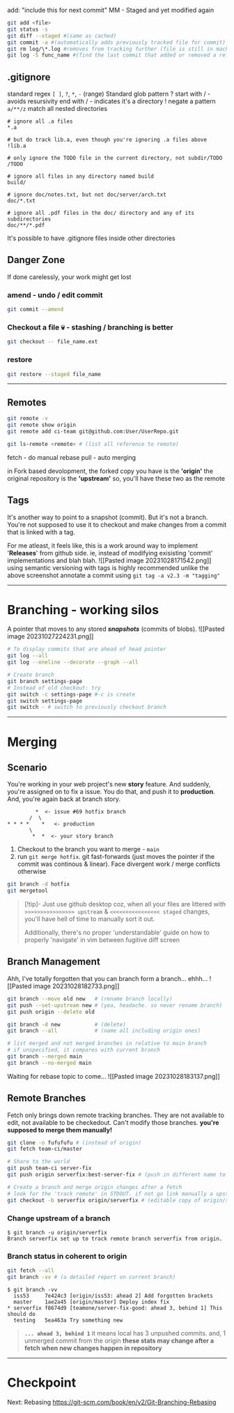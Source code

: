 add: "include this for next commit"
MM - Staged and yet modified again

```bash
git add <file>
git status -s
git diff --staged #(same as cached)
git commit -a #(automatically adds previously tracked file for commit)
git rm log/\*.log #removes from tracking further (file is still in machine) (glob pattern)
git log -S func_name #(find the last commit that added or removed a reference to a specific function)
```

## .gitignore
standard regex `[ ]`, `?`, `*`, `-` (range)
Standard glob pattern ?
start with / - avoids resursivity 
end with / - indicates it's a directory
! negate a pattern
`a/**/z` match all nested directories

```
# ignore all .a files
*.a

# but do track lib.a, even though you're ignoring .a files above
!lib.a

# only ignore the TODO file in the current directory, not subdir/TODO
/TODO

# ignore all files in any directory named build
build/

# ignore doc/notes.txt, but not doc/server/arch.txt
doc/*.txt

# ignore all .pdf files in the doc/ directory and any of its subdirectories
doc/**/*.pdf
```
It's possible to have .gitignore files inside other directories

## Danger Zone
If done carelessly, your work might get lost
### amend - undo / edit commit
```bash
git commit --amend
```
### Checkout a file 💀 - stashing / branching is better
```bash
git checkout -- file_name.ext
```
### restore
```bash
git restore --staged file_name
```
---
## Remotes
```bash
git remote -v
git remote show origin
git remote add ci-team git@github.com:User/UserRepo.git

git ls-remote <remote> # (list all reference to remote)
```
fetch - do manual rebase
pull - auto merging

in Fork based devolopment, the forked copy you have is the **'origin'**
the original repository is the **'upstream'**
so, you'll have these two as the remote
## Tags
It's another way to point to a snapshot (commit). 
But it's not a branch. You're not supposed to use it to checkout and make changes from a commit that is linked with a tag.

For me atleast, it feels like, this is a work around way to implement '**Releases**' from github side. ie, instead of modifying exisisting 'commit' implementations and blah blah. 
![[Pasted image 20231028171542.png]]
using semantic versioning with tags is highly recommended unlike the above screenshot
annotate a commit using `git tag -a v2.3 -m "tagging"`

---
# Branching - working silos

A pointer that moves to any stored ***snapshots*** (commits of blobs).
![[Pasted image 20231027224231.png]]
```bash
# To display commits that are ahead of head pointer
git log --all
git log --oneline --decorate --graph --all

# Create branch
git branch settings-page
# Instead of old checkout: try
git switch -c settings-page #-c is create
git switch settings-page
git switch - # switch to previously checkout branch
```

---

# Merging

## Scenario
You're working in your web project's new **story** feature. And suddenly, you're assigned on to fix a issue. You do that, and push it to **production**. 
And, you're again back at branch story.
```git
         *  <- issue #69 hotfix branch
	   /  \
* * * *    *   <- production
	   \
	    *  *  <- your story branch
```

1. Checkout to the branch you want to merge - `main`
2. run `git merge hotfix`. git fast-forwards (just moves the pointer if the commit was continous & linear). Face divergent work / merge conflicts otherwise

```bash
git branch -d hotfix
git mergetool
```

> [!tip]- Just use github desktop
> coz, when all your files are littered with `>>>>>>>>>>>>>>>> upstream` & `<<<<<<<<<<<<<<<< staged` changes, you'll have hell of time to manually sort it out. 
> 
> Additionally, there's no proper 'understandable' guide on how to properly 'navigate' in vim between fugitive diff screen

## Branch Management
Ahh, I've totally forgotten that you can branch form a branch... ehhh...
![[Pasted image 20231028182733.png]]
```bash
git branch --move old new   # (rename branch locally)
git push --set-upstream new # (yea, headache. so never rename branch)
git push origin --delete old

git branch -d new           # (delete)
git branch --all            # (name all including origin ones)

# list merged and not merged branches in relative to main branch
# if unspecified, it compares with current branch
git branch --merged main
git branch --no-merged main
```

Waiting for rebase topic to come...
![[Pasted image 20231028183137.png]]

## Remote Branches
Fetch only brings down remote tracking branches. They are not available to edit, not available to be checkedout. Can't modify those branches.
**you're supposed to merge them manually!**
```bash
git clone -o fufufufu # (instead of origin)
git fetch team-ci/master

# Share to the world
git push team-ci server-fix
git push origin serverfix:best-server-fix # (push in different name to origin)

# Create a branch and merge origin changes after a fetch
# look for the 'track remote' in STDOUT. if not go link manually a upstrem branch
git checkout -b serverfix origin/serverfix # (editable copy of origin/serverfix)
```
### Change upstream of a branch
```console
$ git branch -u origin/serverfix
Branch serverfix set up to track remote branch serverfix from origin.
```
### Branch status in coherent to origin
```bash
git fetch --all
git branch -vv # (a detailed report on current branch)
```
```console
$ git branch -vv
  iss53     7e424c3 [origin/iss53: ahead 2] Add forgotten brackets
  master    1ae2a45 [origin/master] Deploy index fix
* serverfix f8674d9 [teamone/server-fix-good: ahead 3, behind 1] This should do
  testing   5ea463a Try something new
```
> **`... ahead 3, behind 1`**
> it means local has 3 unpushed commits. and, 1 unmerged commit from the origin
> **these stats may change after a fetch when new changes happen in repository**

---

# Checkpoint 
Next: Rebasing https://git-scm.com/book/en/v2/Git-Branching-Rebasing
